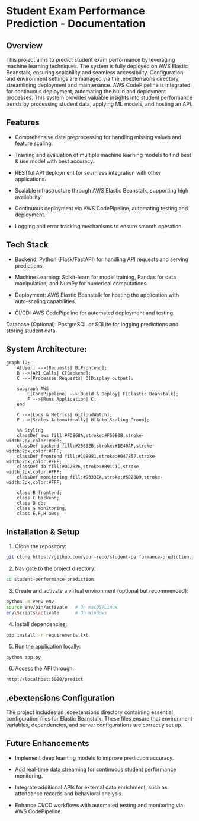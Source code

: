 # Student Exam Performance Prediction - Documentation

## Overview

This project aims to predict student exam performance by leveraging machine learning techniques. The system is fully deployed on AWS Elastic Beanstalk, ensuring scalability and seamless accessibility. Configuration and environment settings are managed via the .ebextensions directory, streamlining deployment and maintenance. AWS CodePipeline is integrated for continuous deployment, automating the build and deployment processes. This system provides valuable insights into student performance trends by processing student data, applying ML models, and hosting an API.

## Features

- Comprehensive data preprocessing for handling missing values and feature scaling.

- Training and evaluation of multiple machine learning models to find best & use model with best accuracy.

- RESTful API deployment for seamless integration with other applications.

- Scalable infrastructure through AWS Elastic Beanstalk, supporting high availability.

- Continuous deployment via AWS CodePipeline, automating testing and deployment.

- Logging and error tracking mechanisms to ensure smooth operation.

## Tech Stack

- Backend: Python (Flask/FastAPI) for handling API requests and serving predictions.

- Machine Learning: Scikit-learn for model training, Pandas for data manipulation, and NumPy for numerical computations.

- Deployment: AWS Elastic Beanstalk for hosting the application with auto-scaling capabilities.

- CI/CD: AWS CodePipeline for automated deployment and testing.

Database (Optional): PostgreSQL or SQLite for logging predictions and storing student data.

## System Architecture:
```mermaid
graph TD;
    A[User] -->|Requests| B[Frontend];
    B -->|API Calls| C[Backend];
    C -->|Processes Requests| D[Display output];

    subgraph AWS
        E[CodePipeline] -->|Build & Deploy| F[Elastic Beanstalk];
        F -->|Runs Application| C;
    end

    C -->|Logs & Metrics| G[CloudWatch];
    F -->|Scales Automatically| H[Auto Scaling Group];

    %% Styling
    classDef aws fill:#FDE68A,stroke:#F59E0B,stroke-width:2px,color:#000;
    classDef backend fill:#2563EB,stroke:#1E40AF,stroke-width:2px,color:#FFF;
    classDef frontend fill:#10B981,stroke:#047857,stroke-width:2px,color:#FFF;
    classDef db fill:#DC2626,stroke:#B91C1C,stroke-width:2px,color:#FFF;
    classDef monitoring fill:#9333EA,stroke:#6D28D9,stroke-width:2px,color:#FFF;

    class B frontend;
    class C backend;
    class D db;
    class G monitoring;
    class E,F,H aws;
```
## Installation & Setup

1. Clone the repository:
```bash
git clone https://github.com/your-repo/student-performance-prediction.git
```
2. Navigate to the project directory:
```bash
cd student-performance-prediction
```
3. Create and activate a virtual environment (optional but recommended):
```bash
python -m venv env
source env/bin/activate   # On macOS/Linux
env\Scripts\activate      # On Windows
```
4. Install dependencies:
```bash
pip install -r requirements.txt
```
5. Run the application locally:
```bash
python app.py
```
6. Access the API through:
```bash
http://localhost:5000/predict
```

## .ebextensions Configuration

The project includes an .ebextensions directory containing essential configuration files for Elastic Beanstalk. These files ensure that environment variables, dependencies, and server configurations are correctly set up.

## Future Enhancements

- Implement deep learning models to improve prediction accuracy.

- Add real-time data streaming for continuous student performance monitoring.

- Integrate additional APIs for external data enrichment, such as attendance records and behavioral analysis.

- Enhance CI/CD workflows with automated testing and monitoring via AWS CodePipeline.
